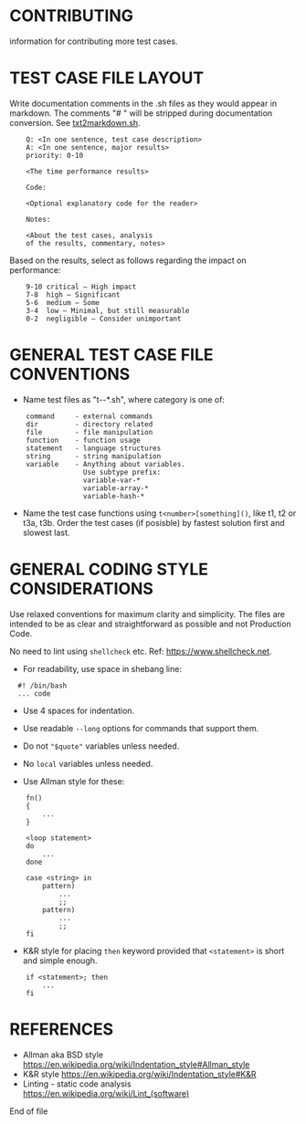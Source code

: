 # CONTRIBUTING

information for contributing more test cases.

# TEST CASE FILE LAYOUT

Write documentation comments in the <text case>.sh files as
they would appear in markdown. The comments
"# " will be stripped during documentation conversion.
See [txt2markdown.sh](./bin/Makefile::d).

```
    Q: <In one sentence, test case description>
    A: <In one sentence, major results>
    priority: 0-10

    <The time performance results>

    Code:

    <Optional explanatory code for the reader>

    Notes:

    <About the test cases, analysis
    of the results, commentary, notes>
```

Based on the results, select <priority> as
follows regarding the impact on performance:

```
    9-10 critical – High impact
    7-8  high – Significant
    5-6  medium – Some
    3-4  low – Minimal, but still measurable
    0-2  negligible – Consider unimportant
```

# GENERAL TEST CASE FILE CONVENTIONS

- Name test files as "t-<category>-*.sh",
  where category is one of:

```
    command     - external commands
    dir         - directory related
    file        - file manipulation
    function    - function usage
    statement   - language structures
    string      - string manipulation
    variable    - Anything about variables.
                  Use subtype prefix:
                  variable-var-*
                  variable-array-*
                  variable-hash-*
```

- Name the test case functions using `t<number>[something]()`, like
  t1, t2 or t3a, t3b. Order the test cases (if posisble) by fastest
  solution first and slowest last.

# GENERAL CODING STYLE CONSIDERATIONS

Use relaxed conventions for maximum clarity
and simplicity. The <test case> files are
intended to be as clear and straightforward
as possible and not Production Code.

No need to lint using `shellcheck` etc.
Ref: <https://www.shellcheck.net>.

- For readability, use space in shebang line:

```
  #! /bin/bash
  ... code
```

- Use 4 spaces for indentation.

- Use readable `--long` options for commands
  that support them.

- Do not `"$quote"` variables unless needed.

- No `local` variables unless needed.

- Use Allman style for these:

```
    fn()
    {
        ...
    }

    <loop statement>
    do
        ...
    done

    case <string> in
        pattern)
			...
			;;
        pattern)
			...
			;;
    fi
```

- K&R style for placing `then` keyword
  provided that `<statement>` is short and
  simple enough.

```
    if <statement>; then
        ...
    fi
```

# REFERENCES

- Allman aka BSD style
  https://en.wikipedia.org/wiki/Indentation_style#Allman_style
- K&R style
  https://en.wikipedia.org/wiki/Indentation_style#K&R
- Linting - static code analysis
  https://en.wikipedia.org/wiki/Lint_(software)

End of file
